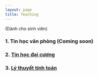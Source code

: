 ```yaml
---
layout: page
title: Teaching
---
```

 
(Dành cho sinh viên)
### 1. Tin học văn phòng (Coming soon)

### 2. [Tin học đại cương](/teaching/tdc.html)

### 3. [Lý thuyết tính toán](/teaching/lttt.html)





